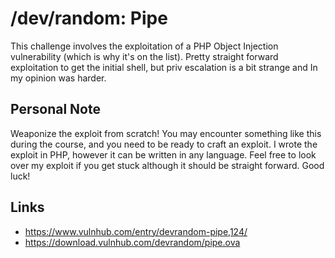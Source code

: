# /dev/random: Pipe

This challenge involves the exploitation of a PHP Object Injection vulnerability (which is why it's on the list). Pretty straight forward exploitation to get the initial shell, but priv escalation is a bit strange and In my opinion was harder.

## Personal Note

Weaponize the exploit from scratch! You may encounter something like this during the course, and you need to be ready to craft an exploit. I wrote the exploit in PHP, however it can be written in any language. Feel free to look over my exploit if you get stuck although it should be straight forward. Good luck!

## Links

- https://www.vulnhub.com/entry/devrandom-pipe,124/
- https://download.vulnhub.com/devrandom/pipe.ova
